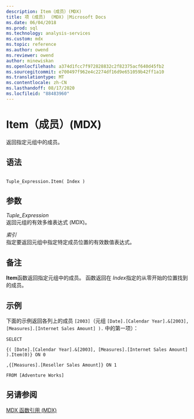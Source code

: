 ```yaml
---
description: Item（成员）(MDX)
title: 项 (成员)  (MDX) |Microsoft Docs
ms.date: 06/04/2018
ms.prod: sql
ms.technology: analysis-services
ms.custom: mdx
ms.topic: reference
ms.author: owend
ms.reviewer: owend
author: minewiskan
ms.openlocfilehash: a374d1fcc7f972828832c2f82375acf640d45fb2
ms.sourcegitcommit: e700497f962e4c2274df16d9e651059b42ff1a10
ms.translationtype: MT
ms.contentlocale: zh-CN
ms.lasthandoff: 08/17/2020
ms.locfileid: "88483960"
---
```

# <a name="item-member-mdx"></a>Item（成员）(MDX)


  返回指定元组中的成员。  
  
## <a name="syntax"></a>语法  
  
```  
  
Tuple_Expression.Item( Index )  
```  
  
## <a name="arguments"></a>参数  
 *Tuple_Expression*  
 返回元组的有效多维表达式 (MDX)。  
  
 *索引*  
 指定要返回元组中指定特定成员位置的有效数值表达式。  
  
## <a name="remarks"></a>备注  
 **Item**函数返回指定元组中的成员。 函数返回在 *Index*指定的从零开始的位置找到的成员。  
  
## <a name="example"></a>示例  
 下面的示例返回各列上的成员 `[2003]`（元组 `[Date].[Calendar Year].&[2003], [Measures].[Internet Sales Amount] ).` 中的第一项）：  
  
 `SELECT`  
  
 `{( [Date].[Calendar Year].&[2003], [Measures].[Internet Sales Amount] ).Item(0)} ON 0`  
  
 `,{[Measures].[Reseller Sales Amount]} ON 1`  
  
 `FROM [Adventure Works]`  
  
## <a name="see-also"></a>另请参阅  
 [MDX 函数引用 (MDX)](../mdx/mdx-function-reference-mdx.md)  
  
  
